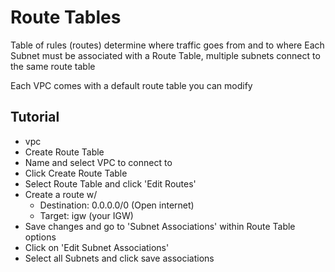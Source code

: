 # Route Tables

Table of rules (routes) determine where traffic goes from and to where
Each Subnet must be associated with a Route Table, multiple subnets connect to the same route table

Each VPC comes with a default route table you can modify

## Tutorial

- vpc
- Create Route Table
- Name and select VPC to connect to
- Click Create Route Table
- Select Route Table and click 'Edit Routes'
- Create a route w/ 
    - Destination: 0.0.0.0/0 (Open internet)
    - Target: igw (your IGW)
- Save changes and go to 'Subnet Associations' within Route Table options
- Click on 'Edit Subnet Associations'
- Select all Subnets and click save associations


